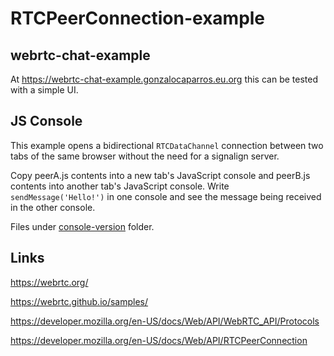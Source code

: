 # RTCPeerConnection-example

## webrtc-chat-example

At <https://webrtc-chat-example.gonzalocaparros.eu.org> this can be tested with a simple UI.

## JS Console

This example opens a bidirectional `RTCDataChannel` connection between two tabs
of the same browser without the need for a signalign server.

Copy peerA.js contents into a new tab's JavaScript console and peerB.js contents
into another tab's JavaScript console. Write `sendMessage('Hello!')` in one
console and see the message being received in the other console.

Files under [console-version](https://github.com/Gonzalocl/RTCPeerConnection-example/tree/main/console-version) folder.

## Links

<https://webrtc.org/>

<https://webrtc.github.io/samples/>

<https://developer.mozilla.org/en-US/docs/Web/API/WebRTC_API/Protocols>

<https://developer.mozilla.org/en-US/docs/Web/API/RTCPeerConnection>
